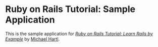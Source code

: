 # Ruby on Rails Tutorial: Sample Application 

This is the sample application for
[*Ruby on Rails Tutorial: Learn Rails by Example*](http://railstutorial.org/) 
by [Michael Hartl](http://michaelhartl.com/).
